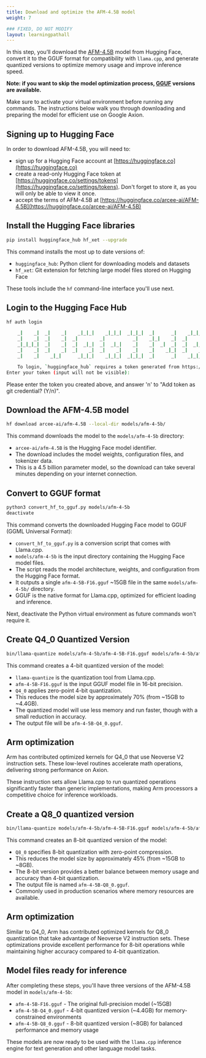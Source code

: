 ```yaml
---
title: Download and optimize the AFM-4.5B model
weight: 7

### FIXED, DO NOT MODIFY
layout: learningpathall
---
```


In this step, you’ll download the [AFM-4.5B](https://huggingface.co/arcee-ai/AFM-4.5B) model from Hugging Face, convert it to the GGUF format for compatibility with `llama.cpp`, and generate quantized versions to optimize memory usage and improve inference speed.

**Note: if you want to skip the model optimization process, [GGUF](https://huggingface.co/arcee-ai/AFM-4.5B-GGUF) versions are available.**

Make sure to activate your virtual environment before running any commands. The instructions below walk you through downloading and preparing the model for efficient use on Google Axion.

## Signing up to Hugging Face

In order to download AFM-4.5B, you will need to:
- sign up for a Hugging Face account at [https://huggingface.co](https://huggingface.co)
- create a read-only Hugging Face token at [https://huggingface.co/settings/tokens](https://huggingface.co/settings/tokens). Don't forget to store it, as you will only be able to view it once.
- accept the terms of AFM-4.5B at [https://huggingface.co/arcee-ai/AFM-4.5B](https://huggingface.co/arcee-ai/AFM-4.5B)

## Install the Hugging Face libraries

```bash
pip install huggingface_hub hf_xet --upgrade
```

This command installs the most up to date versions of:

- `huggingface_hub`: Python client for downloading models and datasets
- `hf_xet`: Git extension for fetching large model files stored on Hugging Face

These tools include the `hf` command-line interface you'll use next.

## Login to the Hugging Face Hub

```bash
hf auth login

    _|    _|  _|    _|    _|_|_|    _|_|_|  _|_|_|  _|      _|    _|_|_|      _|_|_|_|    _|_|      _|_|_|  _|_|_|_|
    _|    _|  _|    _|  _|        _|          _|    _|_|    _|  _|            _|        _|    _|  _|        _|
    _|_|_|_|  _|    _|  _|  _|_|  _|  _|_|    _|    _|  _|  _|  _|  _|_|      _|_|_|    _|_|_|_|  _|        _|_|_|
    _|    _|  _|    _|  _|    _|  _|    _|    _|    _|    _|_|  _|    _|      _|        _|    _|  _|        _|
    _|    _|    _|_|      _|_|_|    _|_|_|  _|_|_|  _|      _|    _|_|_|      _|        _|    _|    _|_|_|  _|_|_|_|

    To login, `huggingface_hub` requires a token generated from https://huggingface.co/settings/tokens .
Enter your token (input will not be visible):
```

Please enter the token you created above, and answer 'n' to "Add token as git credential? (Y/n)".

## Download the AFM-4.5B model

```bash
hf download arcee-ai/afm-4.5B --local-dir models/afm-4-5b/
```

This command downloads the model to the `models/afm-4-5b` directory:
- `arcee-ai/afm-4.5B` is the Hugging Face model identifier. 
- The download includes the model weights, configuration files, and tokenizer data.
- This is a 4.5 billion parameter model, so the download can take several minutes depending on your internet connection.

## Convert to GGUF format

```bash
python3 convert_hf_to_gguf.py models/afm-4-5b
deactivate
```

This command converts the downloaded Hugging Face model to GGUF (GGML Universal Format):
- `convert_hf_to_gguf.py` is a conversion script that comes with Llama.cpp.
- `models/afm-4-5b` is the input directory containing the Hugging Face model files.
- The script reads the model architecture, weights, and configuration from the Hugging Face format.
- It outputs a single `afm-4-5B-F16.gguf` ~15GB file in the same `models/afm-4-5b/` directory.
- GGUF is the native format for Llama.cpp, optimized for efficient loading and inference.

Next, deactivate the Python virtual environment as future commands won't require it.

## Create Q4_0 Quantized Version

```bash
bin/llama-quantize models/afm-4-5b/afm-4-5B-F16.gguf models/afm-4-5b/afm-4-5B-Q4_0.gguf Q4_0
```

This command creates a 4-bit quantized version of the model:
- `llama-quantize` is the quantization tool from Llama.cpp.
- `afm-4-5B-F16.gguf` is the input GGUF model file in 16-bit precision. 
- `Q4_0` applies zero-point 4-bit quantization.
- This reduces the model size by approximately 70% (from ~15GB to ~4.4GB).
- The quantized model will use less memory and run faster, though with a small reduction in accuracy.
- The output file will be `afm-4-5B-Q4_0.gguf`.

## Arm optimization 

Arm has contributed optimized kernels for Q4_0 that use Neoverse V2 instruction sets. These low-level routines accelerate math operations, delivering strong performance on Axion.

These instruction sets allow Llama.cpp to run quantized operations significantly faster than generic implementations, making Arm processors a competitive choice for inference workloads.

## Create a Q8_0 quantized version

```bash
bin/llama-quantize models/afm-4-5b/afm-4-5B-F16.gguf models/afm-4-5b/afm-4-5B-Q8_0.gguf Q8_0
```

This command creates an 8-bit quantized version of the model:
- `Q8_0` specifies 8-bit quantization with zero-point compression.
- This reduces the model size by approximately 45% (from ~15GB to ~8GB).
- The 8-bit version provides a better balance between memory usage and accuracy than 4-bit quantization.
- The output file is named `afm-4-5B-Q8_0.gguf`.
- Commonly used in production scenarios where memory resources are available.
  
## Arm optimization

Similar to Q4_0, Arm has contributed optimized kernels for Q8_0 quantization that take advantage of Neoverse V2 instruction sets. These optimizations provide excellent performance for 8-bit operations while maintaining higher accuracy compared to 4-bit quantization.

## Model files ready for inference

After completing these steps, you'll have three versions of the AFM-4.5B model in `models/afm-4-5b`:
- `afm-4-5B-F16.gguf` - The original full-precision model (~15GB)
- `afm-4-5B-Q4_0.gguf` - 4-bit quantized version (~4.4GB) for memory-constrained environments
- `afm-4-5B-Q8_0.gguf` - 8-bit quantized version (~8GB) for balanced performance and memory usage

These models are now ready to be used with the `llama.cpp` inference engine for text generation and other language model tasks.
